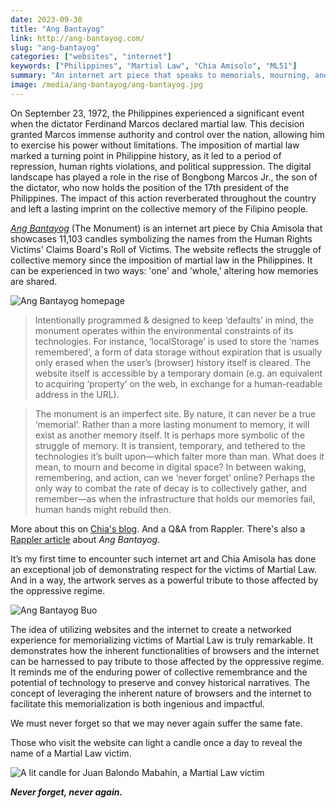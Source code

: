 ```yaml
---
date: 2023-09-30
title: "Ang Bantayog"
link: http://ang-bantayog.com/
slug: "ang-bantayog"
categories: ["websites", "internet"]
keywords: ["Philippines", "Martial Law", "Chia Amisolo", "ML51"]
summary: "An internet art piece that speaks to memorials, mourning, and memory as experienced by machines and technologies"
image: /media/ang-bantayog/ang-bantayog.jpg
---
```


On September 23, 1972, the Philippines experienced a significant event when the dictator Ferdinand Marcos declared martial law. This decision granted Marcos immense authority and control over the nation, allowing him to exercise his power without limitations. The imposition of martial law marked a turning point in Philippine history, as it led to a period of repression, human rights violations, and political suppression. The digital landscape has played a role in the rise of Bongbong Marcos Jr., the son of the dictator, who now holds the position of the 17th president of the Philippines. The impact of this action reverberated throughout the country and left a lasting imprint on the collective memory of the Filipino people.

[*Ang Bantayog*](http://ang-bantayog.com/) (The Monument) is an internet art piece by Chia Amisola that showcases 11,103 candles symbolizing the names from the Human Rights Victims' Claims Board's Roll of Victims. The website reflects the struggle of collective memory since the imposition of martial law in the Philippines. It can be experienced in two ways: 'one' and 'whole,' altering how memories are shared.

![Ang Bantayog homepage](/media/ang-bantayog/ang-bantayog-isa-buo.jpg "Ang Bantayog homepage")

> Intentionally programmed & designed to keep ‘defaults’ in mind, the monument operates within the environmental constraints of its technologies. For instance, ‘localStorage’ is used to store the ‘names remembered’, a form of data storage without expiration that is usually only erased when the user’s (browser) history itself is cleared. The website itself is accessible by a temporary domain (e.g. an equivalent to acquiring ‘property’ on the web, in exchange for a human-readable address in the URL).

> The monument is an imperfect site. By nature, it can never be a true ‘memorial’. Rather than a more lasting monument to memory, it will exist as another memory itself. It is perhaps more symbolic of the struggle of memory. It is transient, temporary, and tethered to the technologies it’s built upon—which falter more than man. What does it mean, to mourn and become in digital space? In between waking, remembering, and action, can we ‘never forget’ online? Perhaps the only way to combat the rate of decay is to collectively gather, and remember—as when the infrastructure that holds our memories fail, human hands might rebuild then.

More about this on [Chia's blog](https://chias.blog/2023/the-monument/). And a Q&A from Rappler. There's also a [Rappler article](https://www.rappler.com/nation/ang-bantayog-website-hopes-rethink-remember-martial-law/) about *Ang Bantayog*.

It’s my first time to encounter such internet art and Chia Amisola has done an exceptional job of demonstrating respect for the victims of Martial Law. And in a way, the artwork serves as a powerful tribute to those affected by the oppressive regime.

![Ang Bantayog Buo](/media/ang-bantayog/ang-bantayog-buo.jpg "Ang Bantayog Buo")

The idea of utilizing websites and the internet to create a networked experience for memorializing victims of Martial Law is truly remarkable. It demonstrates how the inherent functionalities of browsers and the internet can be harnessed to pay tribute to those affected by the oppressive regime. It reminds me of the enduring power of collective remembrance and the potential of technology to preserve and convey historical narratives. The concept of leveraging the inherent nature of browsers and the internet to facilitate this memorialization is both ingenious and impactful.

We must never forget so that we may never again suffer the same fate.

Those who visit the website can light a candle once a day to reveal the name of a Martial Law victim.

![A lit candle for Juan Balondo Mabahin, a Martial Law victim](/media/ang-bantayog/ang-bantayog-kandila.jpg "A lit candle for Juan Balondo Mabahin, a Martial Law victim")

***Never forget, never again.***